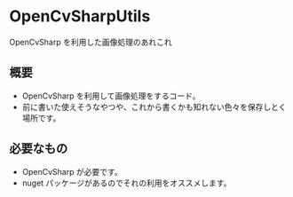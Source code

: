 OpenCvSharpUtils
================

OpenCvSharp を利用した画像処理のあれこれ

## 概要
- OpenCvSharp を利用して画像処理をするコード。
- 前に書いた使えそうなやつや、これから書くかも知れない色々を保存しとく場所です。

## 必要なもの
- OpenCvSharp が必要です。
- nuget パッケージがあるのでそれの利用をオススメします。